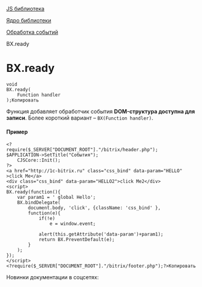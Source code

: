 [JS библиотека](/api_help/js_lib/index.php)

[Ядро библиотеки](/api_help/js_lib/kernel/index.php)

[Обработка событий](/api_help/js_lib/kernel/events/index.php)

BX.ready

BX.ready
========

```
void 
BX.ready(
	Function handler
);Копировать
```

Функция добавляет обработчик события **DOM-структура доступна для записи**. Более короткий вариант – `BX(Function handler)`.

#### Пример

```
<?
require($_SERVER["DOCUMENT_ROOT"]."/bitrix/header.php");
$APPLICATION->SetTitle("События");
	CJSCore::Init();
?>
<a href="http://1c-bitrix.ru" class="css_bind" data-param="HELLO" >click Me</a>
<div class="css_bind" data-param="HELLO2">click Me2</div>
<script>
BX.ready(function(){
	var param1 = ' global Hello';
	BX.bindDelegate(
		document.body, 'click', {className: 'css_bind' },
		function(e){
			if(!e)
				e = window.event;
         
			alert(this.getAttribute('data-param')+param1);
			return BX.PreventDefault(e);
		}
	);
});
</script>
<?require($_SERVER["DOCUMENT_ROOT"]."/bitrix/footer.php");?>Копировать
```

Новинки документации в соцсетях: